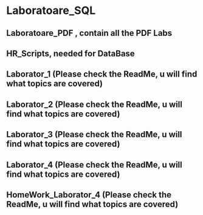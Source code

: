 # Laboratoare_SQL
## Laboratoare_PDF , contain all the PDF Labs
## HR_Scripts, needed for DataBase
## Laborator_1 (Please check  the ReadMe, u will find what topics are covered)
## Laborator_2 (Please check  the ReadMe, u will find what topics are covered)
## Laborator_3 (Please check  the ReadMe, u will find what topics are covered)
## Laborator_4 (Please check  the ReadMe, u will find what topics are covered)
## HomeWork_Laborator_4 (Please check  the ReadMe, u will find what topics are covered)
